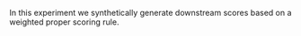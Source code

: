 In this experiment we synthetically generate downstream scores based on a weighted proper scoring rule.
